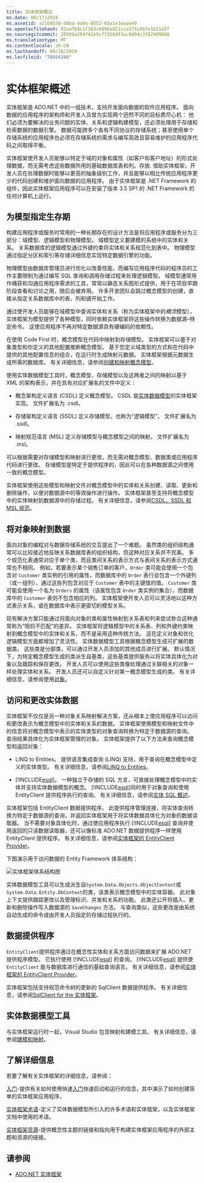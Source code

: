 ```yaml
---
title: 实体框架概述
ms.date: 09/17/2018
ms.assetid: a2166b3d-d8ba-4a0a-8552-6ba1e3eaaee0
ms.openlocfilehash: 92aa7b9c1f163c0496a821cca375c8b7e1b21a5f
ms.sourcegitcommit: 205b9a204742e9c77256d43ac9d94c3f82909808
ms.translationtype: MT
ms.contentlocale: zh-CN
ms.lasthandoff: 09/10/2019
ms.locfileid: "70854340"
---
```

# <a name="entity-framework-overview"></a>实体框架概述

实体框架是 ADO.NET 中的一组技术，支持开发面向数据的软件应用程序。 面向数据的应用程序的架构师和开发人员曾为实现两个迥然不同的目标费尽心机： 他们必须为要解决的业务问题的实体、关系和逻辑构建模型，还必须处理用于存储和检索数据的数据引擎。 数据可能跨多个各有不同协议的存储系统；甚至使用单个存储系统的应用程序也必须在存储系统的需求与编写高效且容易维护的应用程序代码之间取得平衡。

实体框架使开发人员能够以特定于域的对象和属性（如客户和客户地址）的形式处理数据，而无需考虑这些数据所用的基础数据库表和列。存放. 借助实体框架，开发人员在处理数据时能够以更高的抽象级别工作，并且能够以相比传统应用程序更少的代码创建和维护面向数据的应用程序。 由于实体框架是 .NET Framework 的组件，因此实体框架应用程序可以在安装了版本 3.5 SP1 的 .NET Framework 的任何计算机上运行。

## <a name="give-life-to-models"></a>为模型指定生存期
 构建应用程序或服务时常用的一种长期存在的设计方法是将应用程序或服务分为三部分：域模型、逻辑模型和物理模型。 域模型定义要建模的系统中的实体和关系。 关系数据库的逻辑模型通过外键约束将实体和关系规范化到表中。 物理模型通过指定分区和索引等存储详细信息实现特定数据引擎的功能。

 物理模型由数据库管理员进行优化以改善性能，而编写应用程序代码的程序员的工作主要限制为通过编写 SQL 查询和调用存储过程来处理逻辑模型。 域模型通常用作捕获和沟通应用程序需求的工具，常常以静态关系图形式提供，用于在项目早期阶段查看和讨论之用，随后会被弃用。 许多开发团队会跳过概念模型的创建，直接从指定关系数据库中的表、列和键开始工作。

 通过使开发人员能够在域模型中查询实体和关系（称为实体框架中的*概念*模型），实体框架为模型提供了各种模型，同时依赖实体框架将这些操作转换为数据源–特定命令。 这使应用程序不再对特定数据源具有硬编码的依赖性。

 在使用 Code First 时，概念模型在代码中映射到存储模型。 实体框架可以基于对象类型和你定义的其他配置推断概念模型。 基于您定义域类型的方式和在代码中提供的其他配置信息的组合，在运行时生成映射元数据。 实体框架根据元数据生成所需的数据库。 有关详细信息，请参阅[创建和映射概念模型](https://go.microsoft.com/fwlink/?LinkID=235382)。

 使用实体数据模型工具时，概念模型、存储模型以及这两者之间的映射以基于 XML 的架构表示，并在具有对应扩展名的文件中定义：

- 概念架构定义语言 (CSDL) 定义概念模型。 CSDL 是[实体数据模型](../entity-data-model.md)的实体框架实现。 文件扩展名为 .csdl。

- 存储架构定义语言 (SSDL) 定义存储模型，也称为“逻辑模型”。 文件扩展名为 .ssdl。

- 映射规范语言 (MSL) 定义存储模型与概念模型之间的映射。 文件扩展名为 .msl。

可以根据需要对存储模型和映射进行更改，而无需对概念模型、数据类或应用程序代码进行更改。 存储模型是特定于提供程序的，因此可以在各种数据源之间使用一致的概念模型。

实体框架使用这些模型和映射文件对概念模型中的实体和关系创建、读取、更新和删除操作，以便对数据源中的等效操作进行操作。 实体框架甚至支持将概念模型中的实体映射到数据源中的存储过程。 有关详细信息，请参阅[CSDL、SSDL 和 MSL 规范](./language-reference/csdl-ssdl-and-msl-specifications.md)。

## <a name="map-objects-to-data"></a>将对象映射到数据
 面向对象的编程对与数据存储系统的交互提出了一个难题。 虽然类的组织结构通常可以比较接近地反映关系数据库表的组织结构，但这种对应关系并不完美。 多个规范化表通常对应于单个类，而且类间关系的表示方式与表间关系的表示方式通常也不相同。 例如，若要表示某个销售订单的客户，`Order` 类可能会使用一个包含对 `Customer` 类实例的引用的属性，而数据库中的 `Order` 表行会包含一个外键列（或一组列），通过这些列包含对应于 `Customer` 表中的主键值的值。 `Customer` 类可能会使用一个名为 `Orders` 的属性（该属性包含 `Order` 类实例的集合），而数据库中的 `Customer` 表则不包含相应的列。 实体框架使开发人员可以灵活地以这种方式表示关系，或在数据库中表示更密切的模型关系。

 现有解决方案只能通过将面向对象的类和属性映射到关系表和列来尝试弥合这种通常称为“阻抗不匹配”的差异。 实体框架将逻辑模型中的关系表、列和外键约束映射到概念模型中的实体和关系，而不是采用这种传统方法。 这在定义对象和优化逻辑模型方面都增加了灵活性。 实体数据模型工具根据概念模型生成可扩展的数据类。 这些类是分部类，可以通过开发人员添加的其他成员进行扩展。 默认情况下，为特定概念模型生成的类派生自基类，这些基类提供服务以将实体具体化为对象以及跟踪和保存更改。 开发人员可以使用这些类像处理通过关联相关的对象一样处理实体和关系。 开发人员还可以自定义针对某一概念模型生成的类。 有关详细信息，请参阅使用[对象](working-with-objects.md)。

## <a name="access-and-change-entity-data"></a>访问和更改实体数据

实体框架不仅仅是另一种对象关系映射解决方案，还从根本上使应用程序可以访问和更改表示为概念模型中的实体和关系的数据。 实体框架使用模型和映射文件中的信息将对概念模型中表示的实体类型的对象查询转换为特定于数据源的查询。 查询结果具体化为实体框架管理的对象。 实体框架提供了以下方法来查询概念模型和返回对象：

- LINQ to Entities。 提供语言集成查询 (LINQ) 支持，用于查询在概念模型中定义的实体类型。 有关详细信息，请参阅[LINQ to Entities](./language-reference/linq-to-entities.md)。

- [!INCLUDE[esql](../../../../../includes/esql-md.md)]。 一种独立于存储的 SQL 方言，可直接处理概念模型中的实体并支持实体数据模型的概念。 [!INCLUDE[esql](../../../../../includes/esql-md.md)]同时用于对象查询和使用 EntityClient 提供程序执行的查询。 有关详细信息，请参阅[实体 SQL 概述](./language-reference/entity-sql-overview.md)。

实体框架包括 EntityClient 数据提供程序。 此提供程序管理连接，将实体查询转换为特定于数据源的查询，并返回实体框架用于将实体数据具体化为对象的数据读取器。 当不需要对象具体化时，通过使应用程序执行 [!INCLUDE[esql](../../../../../includes/esql-md.md)] 查询并使用返回的只读数据读取器，还可以像标准 ADO.NET 数据提供程序一样使用 EntityClient 提供程序。 有关详细信息，请参阅[实体框架的 EntityClient Provider](entityclient-provider-for-the-entity-framework.md)。

下图演示用于访问数据的 Entity Framework 体系结构：

![实体框架体系结构图](./media/wd-efarchdiagram.gif "wd_EFArchDiagram")

实体数据模型工具可以生成派生自`System.Data.Objects.ObjectContext`或`System.Data.Entity.DbContext`的类，该类表示概念模型中的实体容器。 此对象上下文提供跟踪更改以及管理标识、并发和关系的功能。 此类还公开将插入、更新和删除操作写入数据源的 `SaveChanges` 方法。 与查询类似，这些更改是由系统自动生成的命令或由开发人员指定的存储过程执行的。

## <a name="data-providers"></a>数据提供程序

`EntityClient`提供程序通过在概念性实体和关系方面访问数据来扩展 ADO.NET 提供程序模型。 它执行使用 [!INCLUDE[esql](../../../../../includes/esql-md.md)] 的查询。 [!INCLUDE[esql](../../../../../includes/esql-md.md)] 提供使 `EntityClient` 能与数据库进行通信的基础查询语言。 有关详细信息，请参阅[实体框架的 EntityClient Provider](entityclient-provider-for-the-entity-framework.md)。

实体框架包括支持规范命令树的更新的 SqlClient 数据提供程序。 有关详细信息，请参阅[SqlClient for the 实体框架](sqlclient-for-the-entity-framework.md)。

## <a name="entity-data-model-tools"></a>实体数据模型工具

与实体框架运行时一起，Visual Studio 包含映射和建模工具。 有关详细信息，请参阅[建模和映射](modeling-and-mapping.md)。

## <a name="learn-more"></a>了解详细信息

若要了解有关实体框架的详细信息，请参阅：

[入门](getting-started.md)-提供有关如何使用快速[入门](https://docs.microsoft.com/previous-versions/dotnet/netframework-4.0/bb399182(v=vs.100))快速启动和运行的信息，其中演示了如何创建简单的实体框架应用程序。

[实体框架术语](terminology.md)-定义了实体数据模型所引入的许多术语和实体框架，以及实体框架文档中使用的术语。

[实体框架资源](resources.md)-提供概念性主题的链接和指向用于构建实体框架应用程序的外部主题和资源的链接。

## <a name="see-also"></a>请参阅

- [ADO.NET 实体框架](index.md)
